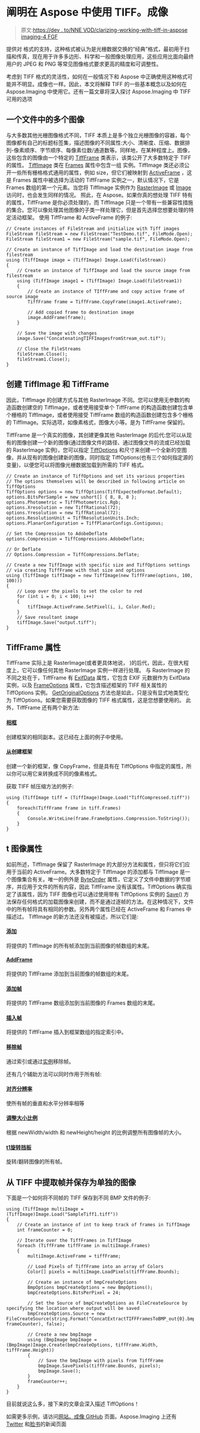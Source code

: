 # 阐明在 Aspose 中使用 TIFF。成像

> 原文:[https://dev . to/NNE VOD/clarizing-working-with-tiff-in-aspose imaging-4 FGF](https://dev.to/nnevod/clarifying-working-with-tiff-in-asposeimaging-4fgf)

提供对  格式的支持，这种格式被认为是光栅数据交换的“经典”格式，最初用于扫描和传真，现在用于许多多边形、科学和一般图像处理应用，这些应用比面向最终用户的 JPEG 和 PNG 等常见图像格式要求更高的精度和可调整性。

考虑到 TIFF 格式的灵活性，如何在一般情况下和 Aspose 中正确使用这种格式可能并不明显。成像也一样。因此，本文将解释 TIFF 的一些基本概念以及如何在 Aspose.Imaging 中使用它。还有一篇文章将深入探讨 Aspose.Imaging 中 TIFF 可用的选项

## 一个文件中的多个图像

与大多数其他光栅图像格式不同，TIFF 本质上是多个独立光栅图像的容器，每个图像都有自己的标题标签集，描述图像的不同属性:大小、清晰度、压缩、数据排列-像素顺序、字节顺序、每像素位数/通道数等。同样地，在某种程度上。图像，这些包含的图像由一个特定的 [TiffFrame](https://apireference.aspose.com/net/imaging/aspose.imaging.fileformats.tiff/tiffframe) 类表示，该类公开了大多数特定于 TIFF 的属性。 [TiffImage](https://apireference.aspose.com/net/imaging/aspose.imaging.fileformats.tiff/tiffimage/) 类在 [Frames](https://apireference.aspose.com/net/imaging/aspose.imaging.fileformats.tiff/tiffimage/properties/frames) 属性中包含一组  实例。TiffImage 类还必须公开一些所有栅格格式通用的属性，例如 size，但它们被映射到 [ActiveFrame](https://apireference.aspose.com/net/imaging/aspose.imaging.fileformats.tiff/tiffimage/properties/activeframe) ，这是 Frames 属性中被选择为活动的 TiffFrame 实例之一，默认情况下，它是 Frames 数组的第一个元素。当您将 TiffImage 实例作为 [RasterImage](https://apireference.aspose.com/net/imaging/aspose.imaging/rasterimage) 或 [Image](https://apireference.aspose.com/net/imaging/aspose.imaging/image) 访问时，也会发生同样的情况。
照此，在 Aspose。如果你真的想处理 TIFF 特有的属性，TiffFrame 是你必须处理的，而 TiffImage 只是一个带有一些兼容性措施的集合。您可以像处理其他图像的子类一样处理它，但是首先选择您想要处理的特定活动框架。
使用 TiffFrame 和 ActiveFrame 的例子:

```
// Create instances of FileStream and initialize with Tiff images
FileStream fileStream = new FileStream("TestDemo.tif", FileMode.Open);
FileStream fileStream1 = new FileStream("sample.tif", FileMode.Open);

// Create an instance of TiffImage and load the destination image from filestream
using (TiffImage image = (TiffImage) Image.Load(fileStream))
{
    // Create an instance of TiffImage and load the source image from filestream
    using (TiffImage image1 = (TiffImage) Image.Load(fileStream1))
    {
        // Create an instance of TIffFrame and copy active frame of source image
        TiffFrame frame = TiffFrame.CopyFrame(image1.ActiveFrame);

        // Add copied frame to destination image
        image.AddFrame(frame);
    }

    // Save the image with changes
    image.Save("ConcatenatingTIFFImagesfromStream_out.tif");

    // Close the FileStreams
    fileStream.Close();
    fileStream1.Close();
} 
```

## 创建 TiffImage 和 TiffFrame

因此，TiffImage 的创建方式与其他 RasterImage 不同。您可以使用无参数的构造函数创建空的 TiffImage，或者使用接受单个 TiffFrame 的构造函数创建包含单个栅格的 TiffImage，或者使用接受 TiffFrame 数组的构造函数创建包含多个栅格的 TiffImage。实际选项，如像素格式，图像大小等。是为 TiffFrame 保留的。

TiffFrame 是一个真实的图像，其创建更像其他 RasterImage 的后代:您可以从现有的图像创建一个新的图像(通过图像文件的路径、通过图像文件的流或已经加载的 RasterImage 实例)，您可以指定 [TiffOptions](https://apireference.aspose.com/net/imaging/aspose.imaging.imageoptions/tiffoptions/) 和尺寸来创建一个全新的空图像，并从现有的图像创建新的图像，同时指定 TiffOptions(也有三个如何指定源的变量)，以便您可以将图像光栅数据加载到所需的 TIFF 格式。

```
// Create an instance of TiffOptions and set its various properties
// The options themselves will be described in following article on TiffOptions
TiffOptions options = new TiffOptions(TiffExpectedFormat.Default);
options.BitsPerSample = new ushort[] { 8, 8, 8 };
options.Photometric = TiffPhotometrics.Rgb;
options.Xresolution = new TiffRational(72);
options.Yresolution = new TiffRational(72);
options.ResolutionUnit = TiffResolutionUnits.Inch;
options.PlanarConfiguration = TiffPlanarConfigs.Contiguous;

// Set the Compression to AdobeDeflate
options.Compression = TiffCompressions.AdobeDeflate;

// Or Deflate 
// Options.Compression = TiffCompressions.Deflate;

// Create a new TiffImage with specific size and TiffOptions settings
// via creating TiffFrame with that size and options
using (TiffImage tiffImage = new TiffImage(new TiffFrame(options, 100, 100)))
{
    // Loop over the pixels to set the color to red
    for (int i = 0; i < 100; i++)
    {
        tiffImage.ActiveFrame.SetPixel(i, i, Color.Red);
    }
    // Save resultant image
    tiffImage.Save("output.tiff");
} 
```

## TiffFrame 属性

TiffFrame 实际上是 RasterImage(或者更具体地说，  )的后代，因此，在很大程度上，它可以像任何其他 RasterImage 实例一样进行处理。
与 RasterImage 的不同之处在于，TiffFrame 有 [ExifData](https://apireference.aspose.com/net/imaging/aspose.imaging.fileformats.tiff/tiffframe/properties/exifdata) 属性，它包含 EXIF 元数据作为 ExifData 实例，以及 [FrameOptions](https://apireference.aspose.com/net/imaging/aspose.imaging.fileformats.tiff/tiffframe/properties/frameoptions) 属性，它包含描述框架的 TIFF 相关属性的 TiffOptions 实例。 [GetOriginalOptions](https://apireference.aspose.com/net/imaging/aspose.imaging/image/methods/getoriginaloptions) 方法也是如此，只是没有显式地类型化为 TiffOptions。如果您需要获取图像的 TIFF 格式属性，这是您想要使用的。
此外，TiffFrame 还有两个新方法:

#### [相框](https://apireference.aspose.com/net/imaging/aspose.imaging.fileformats.tiff/tiffframe/methods/copyframe)

创建框架的相同副本。这已经在上面的例子中使用。

#### [从](https://apireference.aspose.com/net/imaging/aspose.imaging.fileformats.tiff/tiffframe/methods/createframefrom)创建框架

创建一个新的框架，像 CopyFrame，但是具有在 TiffOptions 中指定的属性，所以你可以用它来转换成不同的像素格式。

获取 TIFF 帧压缩方法的例子:

```
using (TiffImage tiff = (TiffImage)Image.Load("TiffCompressed.tiff"))
{
    foreach(TiffFrame frame in tiff.Frames)
    {
        Console.WriteLine(frame.FrameOptions.Compression.ToString());
    }
} 
```

## t 图像属性

如前所述，TiffImage 保留了 RasterImage 的大部分方法和属性，但只将它们应用于当前的 ActiveFrame。大多数特定于 TiffImage 的添加都与 TiffImage 是一个图像集合有关。唯一的例外是 [ByteOrder](https://apireference.aspose.com/net/imaging/aspose.imaging.fileformats.tiff/tiffimage/properties/byteorder) 属性，它定义了文件中数据的字节顺序，并应用于文件的所有内容，因此 TiffFrame 没有该属性。TiffOptions 确实指定了该属性，因为 TIFF 图像也可以通过使用带有 TiffOptions 实例的 [Save()](https://apireference.aspose.com/net/imaging/aspose.imaging.image/save/methods/3) 方法保存任何格式的加载图像来创建，而不是通过逐帧的方法。在这种情况下，文件中的所有帧将具有相同的参数。另外两个属性已经在 ActiveFrame 和 Frames 中描述过。
TiffImage 的新方法还没有被描述，所以它们是:

#### [添加](https://apireference.aspose.com/net/imaging/aspose.imaging.fileformats.tiff/tiffimage/methods/add)

将提供的 TiffImage 的所有帧添加到当前图像的帧数组的末尾。

#### [AddFrame](https://apireference.aspose.com/net/imaging/aspose.imaging.fileformats.tiff/tiffimage/methods/addframe)

将提供的 TiffFrame 添加到当前图像的帧数组的末尾。

#### [添加帧](https://apireference.aspose.com/net/imaging/aspose.imaging.fileformats.tiff/tiffimage/methods/addframes)

将提供的 TiffFrame 数组添加到当前图像的 Frames 数组的末尾。

#### [插入帧](https://apireference.aspose.com/net/imaging/aspose.imaging.fileformats.tiff/tiffimage/methods/insertframe)

将提供的 TiffFrame 插入到框架数组的指定索引中。

#### [移除帧](https://apireference.aspose.com/net/imaging/aspose.imaging.fileformats.tiff.tiffimage/removeframe/methods/1)

通过索引或通过[实例](https://apireference.aspose.com/net/imaging/aspose.imaging.fileformats.tiff/tiffimage/methods/removeframe)移除帧。

还有几个辅助方法可以同时作用于所有帧:

#### [对齐分辨率](https://apireference.aspose.com/net/imaging/aspose.imaging.fileformats.tiff/tiffimage/methods/alignresolutions)

使所有帧的垂直和水平分辨率相等

#### [调整大小比例](https://apireference.aspose.com/net/imaging/aspose.imaging.fileformats.tiff/tiffimage/methods/resizeproportional)

根据 newWidth/width 和 newHeight/height 的比例调整所有图像帧的大小。

#### [t1](#rotateflipall)[旋转挡板](https://apireference.aspose.com/net/imaging/aspose.imaging.fileformats.tiff/tiffimage/methods/rotateflipall)

旋转/翻转图像的所有帧。

## 从 TIFF 中提取帧并保存为单独的图像

下面是一个如何将不同帧的 TIFF 保存到不同 BMP 文件的例子:

```
using (TiffImage multiImage = (TiffImage)Image.Load("SampleTiff1.tiff"))
{
    // Create an instance of int to keep track of frames in TiffImage
    int frameCounter = 0;

    // Iterate over the TiffFrames in TiffImage
    foreach (TiffFrame tiffFrame in multiImage.Frames)
    {
        multiImage.ActiveFrame = tiffFrame;

        // Load Pixels of TiffFrame into an array of Colors
        Color[] pixels = multiImage.LoadPixels(tiffFrame.Bounds);

        // Create an instance of bmpCreateOptions
        BmpOptions bmpCreateOptions = new BmpOptions();
        bmpCreateOptions.BitsPerPixel = 24;

        // Set the Source of bmpCreateOptions as FileCreateSource by specifying the location where output will be saved
        bmpCreateOptions.Source = new FileCreateSource(string.Format("ConcatExtractTIFFFramesToBMP_out{0}.bmp", frameCounter), false);

        // Create a new bmpImage
        using (BmpImage bmpImage = (BmpImage)Image.Create(bmpCreateOptions, tiffFrame.Width, tiffFrame.Height))
        {
            // Save the bmpImage with pixels from TiffFrame
            bmpImage.SavePixels(tiffFrame.Bounds, pixels);
            bmpImage.Save();
        }
        frameCounter++;
    }
} 
```

目前就说这么多，接下来的文章会深入描述 TiffOptions！

如需更多示例，请访问[网站。成像 GitHub](https://github.com/aspose-imaging) 页面。Aspose.Imaging 上还有 [Twitter](https://twitter.com/Asposeimaging) 和[脸书](https://www.facebook.com/AsposeImaging-1702883649750052/)的新闻页面